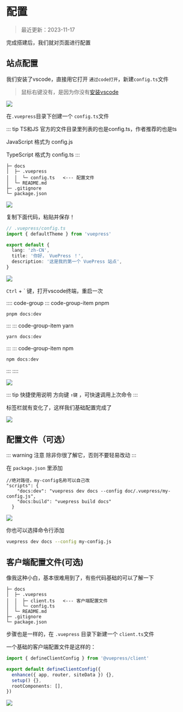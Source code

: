 # 配置

> 最近更新：2023-11-17


完成搭建后，我们就对页面进行配置

## 站点配置

我们安装了vscode，直接用它打开 `通过code打开`，新建`config.ts`文件

> 鼠标右键没有，是因为你没有[安装vscode](https://yiov.top/daily/VSCode/)

![](./vuepress-13.png)

在`.vuepress`目录下创建一个 `config.ts`文件

::: tip TS和JS
官方的文件目录里列表的也是config.ts，作者推荐的也是ts

JavaScript 格式为 config.js

TypeScript 格式为 config.ts
:::

```md{3}
├─ docs
│  ├─ .vuepress
│  │  └─ config.ts   <--- 配置文件
│  └─ README.md
├─ .gitignore
└─ package.json
```

![](./vuepress-14.png)


复制下面代码，粘贴并保存！

```ts
// .vuepress/config.ts
import { defaultTheme } from 'vuepress'

export default {
  lang: 'zh-CN',
  title: '你好， VuePress ！',
  description: '这是我的第一个 VuePress 站点',
}
```

![](./vuepress-15.png)

`Ctrl` + ` 键，打开vscode终端，重启一次

:::: code-group
::: code-group-item pnpm
```sh
pnpm docs:dev
```
:::
::: code-group-item yarn
```sh
yarn docs:dev
```
:::
::: code-group-item npm
```sh
npm docs:dev
```
:::
::::



![](./vuepress-16.png)

::: tip 快捷使用说明
方向键 `↑键` ，可快速调用上次命令
:::

标签栏就有变化了，这样我们基础配置完成了

![](./vuepress-17.png)


## 配置文件（可选）

::: warning 注意
除非你很了解它，否则不要轻易改动
:::

在 `package.json` 里添加

```json{3-4}
//绝对路径，my-config名称可以自己改
"scripts": {
    "docs:dev": "vuepress dev docs --config doc/.vuepress/my-config.js",
    "docs:build": "vuepress build docs"
  }
```

![](./vuepress-18.png)


你也可以选择命令行添加

```sh
vuepress dev docs --config my-config.js
```




## 客户端配置文件(可选)

像我这种小白，基本很难用到了，有些代码基础的可以了解一下

```目录
├─ docs
│  ├─ .vuepress
│  │  ├─ client.ts   <--- 客户端配置文件
│  │  └─ config.ts
│  └─ README.md
├─ .gitignore
└─ package.json
```

步骤也是一样的，在 `.vuepress` 目录下新建一个 `client.ts`文件

一个基础的客户端配置文件是这样的：

```ts
import { defineClientConfig } from '@vuepress/client'

export default defineClientConfig({
  enhance({ app, router, siteData }) {},
  setup() {},
  rootComponents: [],
})
```
![](./vuepress-19.png)

